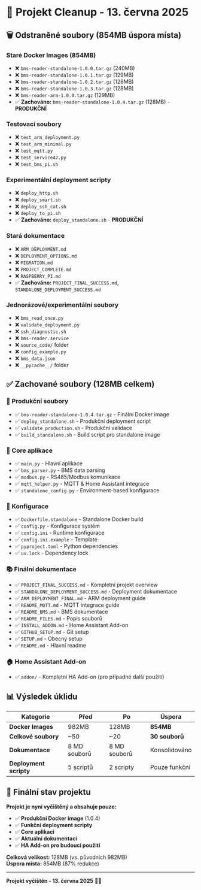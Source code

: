 # 🧹 Projekt Cleanup - 13. června 2025

## 🗑️ Odstraněné soubory (854MB úspora místa)

### Staré Docker Images (854MB)
- ❌ `bms-reader-standalone-1.0.0.tar.gz` (240MB)
- ❌ `bms-reader-standalone-1.0.1.tar.gz` (129MB) 
- ❌ `bms-reader-standalone-1.0.2.tar.gz` (128MB)
- ❌ `bms-reader-standalone-1.0.3.tar.gz` (128MB)
- ❌ `bms-reader-arm-1.0.0.tar.gz` (129MB)
- ✅ **Zachováno:** `bms-reader-standalone-1.0.4.tar.gz` (128MB) - **PRODUKČNÍ**

### Testovací soubory
- ❌ `test_arm_deployment.py`
- ❌ `test_arm_minimal.py` 
- ❌ `test_mqtt.py`
- ❌ `test_service42.py`
- ❌ `test_bms_pi.sh`

### Experimentální deployment scripty
- ❌ `deploy_http.sh`
- ❌ `deploy_smart.sh`
- ❌ `deploy_ssh_cat.sh`
- ❌ `deploy_to_pi.sh`
- ✅ **Zachováno:** `deploy_standalone.sh` - **PRODUKČNÍ**

### Stará dokumentace
- ❌ `ARM_DEPLOYMENT.md`
- ❌ `DEPLOYMENT_OPTIONS.md`
- ❌ `MIGRATION.md`
- ❌ `PROJECT_COMPLETE.md`
- ❌ `RASPBERRY_PI.md`
- ✅ **Zachováno:** `PROJECT_FINAL_SUCCESS.md`, `STANDALONE_DEPLOYMENT_SUCCESS.md`

### Jednorázové/experimentální soubory
- ❌ `bms_read_once.py`
- ❌ `validate_deployment.py`
- ❌ `ssh_diagnostic.sh`
- ❌ `bms-reader.service`
- ❌ `source_code/` folder
- ❌ `config_example.py`
- ❌ `bms_data.json`
- ❌ `__pycache__/` folder

## ✅ Zachované soubory (128MB celkem)

### 🚀 Produkční soubory
- ✅ `bms-reader-standalone-1.0.4.tar.gz` - Finální Docker image
- ✅ `deploy_standalone.sh` - Produkční deployment script
- ✅ `validate_production.sh` - Produkční validace
- ✅ `build_standalone.sh` - Build script pro standalone image

### 🔧 Core aplikace  
- ✅ `main.py` - Hlavní aplikace
- ✅ `bms_parser.py` - BMS data parsing
- ✅ `modbus.py` - RS485/Modbus komunikace
- ✅ `mqtt_helper.py` - MQTT & Home Assistant integrace
- ✅ `standalone_config.py` - Environment-based konfigurace

### 📁 Konfigurace
- ✅ `Dockerfile.standalone` - Standalone Docker build
- ✅ `config.py` - Konfigurace systém
- ✅ `config.ini` - Runtime konfigurace
- ✅ `config.ini.example` - Template
- ✅ `pyproject.toml` - Python dependencies
- ✅ `uv.lock` - Dependency lock

### 📚 Finální dokumentace
- ✅ `PROJECT_FINAL_SUCCESS.md` - Kompletní projekt overview
- ✅ `STANDALONE_DEPLOYMENT_SUCCESS.md` - Deployment dokumentace
- ✅ `ARM_DEPLOYMENT_FINAL.md` - ARM deployment guide
- ✅ `README_MQTT.md` - MQTT integrace guide
- ✅ `README_BMS.md` - BMS dokumentace
- ✅ `README_FILES.md` - Popis souborů
- ✅ `INSTALL_ADDON.md` - Home Assistant Add-on
- ✅ `GITHUB_SETUP.md` - Git setup
- ✅ `SETUP.md` - Obecný setup
- ✅ `README.md` - Hlavní readme

### 🏠 Home Assistant Add-on
- ✅ `addon/` - Kompletní HA Add-on (pro případné další použití)

## 📊 Výsledek úklidu

| Kategorie | Před | Po | Úspora |
|-----------|------|----|---------| 
| **Docker Images** | 982MB | 128MB | **854MB** |
| **Celkové soubory** | ~50 | ~20 | **30 souborů** |
| **Dokumentace** | 8 MD souborů | 8 MD souborů | Konsolidováno |
| **Deployment scripty** | 5 scriptů | 2 scripty | Pouze funkční |

## 🎯 Finální stav projektu

**Projekt je nyní vyčištěný a obsahuje pouze:**
- ✅ **Produkční Docker image** (1.0.4)
- ✅ **Funkční deployment scripty**
- ✅ **Core aplikaci** 
- ✅ **Aktuální dokumentaci**
- ✅ **HA Add-on pro budoucí použití**

**Celková velikost:** 128MB (vs. původních 982MB)  
**Úspora místa:** 854MB (87% redukce)

---
**Projekt vyčištěn - 13. června 2025** 🧹✨
